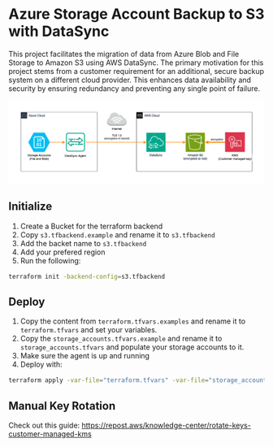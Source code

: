 # Azure Storage Account Backup to S3 with DataSync

This project facilitates the migration of data from Azure Blob and File Storage to Amazon S3 using AWS DataSync. The primary motivation for this project stems from a customer requirement for an additional, secure backup system on a different cloud provider. This enhances data availability and security by ensuring redundancy and preventing any single point of failure.

![Architecture diagram](img/diagram.png)

## Initialize

1. Create a Bucket for the terraform backend
2. Copy `s3.tfbackend.example` and rename it to `s3.tfbackend`
3. Add the backet name to `s3.tfbackend`
4. Add your prefered region
5. Run the following:

```bash
terraform init -backend-config=s3.tfbackend
```

## Deploy

1. Copy the content from `terraform.tfvars.examples` and rename it to `terraform.tfvars` and set your variables.
2. Copy the `storage_accounts.tfvars.example` and rename it to `storage_accounts.tfvars` and populate your storage accounts to it.
3. Make sure the agent is up and running
4. Deploy with:

```bash
terraform apply -var-file="terraform.tfvars" -var-file="storage_accounts.tfvars"
```

## Manual Key Rotation

Check out this guide: https://repost.aws/knowledge-center/rotate-keys-customer-managed-kms
